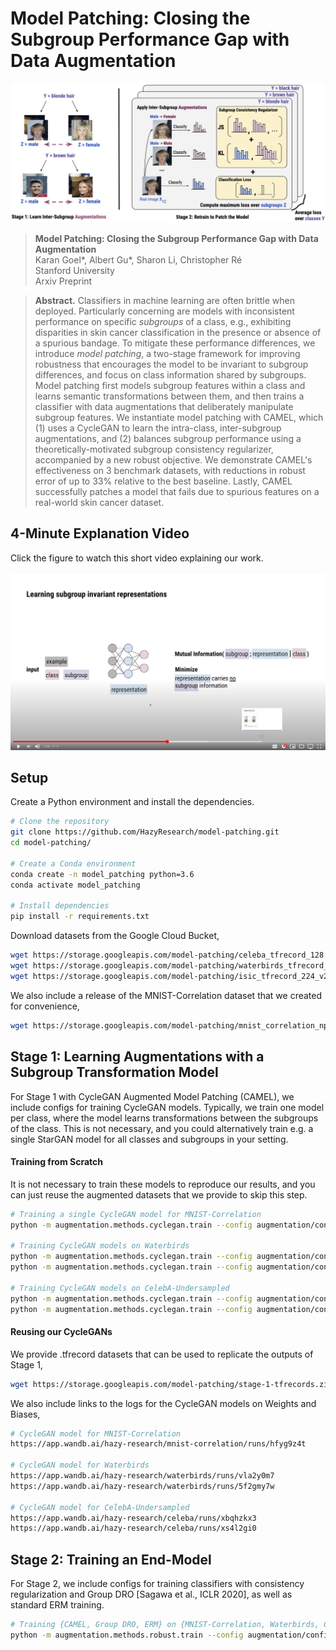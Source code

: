 # Model Patching: Closing the Subgroup Performance Gap with Data Augmentation
![Model patching pipeline](assets/model_patching.jpg "Model patching pipeline")
> **Model Patching: Closing the Subgroup Performance Gap with Data Augmentation**\
> Karan Goel*, Albert Gu*, Sharon Li, Christopher Ré\
> Stanford University\
> Arxiv Preprint



> **Abstract.** Classifiers in machine learning are often brittle when deployed. 
Particularly concerning are models with inconsistent performance on specific _subgroups_ of a class, 
e.g., exhibiting disparities in skin cancer classification in the presence or absence of a spurious bandage.
To mitigate these performance differences, 
we introduce _model patching_, 
a two-stage framework for improving robustness that encourages the model to be invariant to subgroup differences, and focus on class information shared by subgroups.
Model patching
first models subgroup features within a class and learns semantic transformations between them,
and then trains a classifier with data augmentations that deliberately manipulate subgroup features.
We instantiate model patching with CAMEL, which (1) uses a CycleGAN to learn the intra-class, inter-subgroup augmentations, and (2) balances subgroup performance using a theoretically-motivated subgroup consistency regularizer, accompanied by a new robust objective.
We demonstrate CAMEL's effectiveness on 3 benchmark datasets, with reductions in robust error of up to 33\% relative to the best baseline. Lastly, CAMEL successfully patches a model that fails due to spurious features on a real-world skin cancer dataset. 


## 4-Minute Explanation Video
Click the figure to watch this short video explaining our work.

[![IMAGE ALT TEXT HERE](assets/model_patching_youtube.png)](https://www.youtube.com/watch?v=IqRh-SVNl-c)

## Setup

Create a Python environment and install the dependencies.
```bash
# Clone the repository
git clone https://github.com/HazyResearch/model-patching.git
cd model-patching/

# Create a Conda environment
conda create -n model_patching python=3.6
conda activate model_patching

# Install dependencies
pip install -r requirements.txt
```

Download datasets from the Google Cloud Bucket,
```bash
wget https://storage.googleapis.com/model-patching/celeba_tfrecord_128.zip
wget https://storage.googleapis.com/model-patching/waterbirds_tfrecord_224.zip
wget https://storage.googleapis.com/model-patching/isic_tfrecord_224_v2.zip
```

We also include a release of the MNIST-Correlation dataset that we created for convenience,
```bash
wget https://storage.googleapis.com/model-patching/mnist_correlation_npy.zip
```


## Stage 1: Learning Augmentations with a Subgroup Transformation Model

For Stage 1 with CycleGAN Augmented Model Patching (CAMEL), we include configs for training CycleGAN models. Typically, we train one model per class, where the model learns transformations between the subgroups of the class. This is not necessary, and you could alternatively train e.g. a single StarGAN model for all classes and subgroups in your setting.  

#### Training from Scratch
It is not necessary to train these models to reproduce our results, and you can just reuse the augmented datasets that we provide to skip this step.
```bash
# Training a single CycleGAN model for MNIST-Correlation
python -m augmentation.methods.cyclegan.train --config augmentation/configs/stage-1/mnist-correlation/config.yaml

# Training CycleGAN models on Waterbirds
python -m augmentation.methods.cyclegan.train --config augmentation/configs/stage-1/waterbirds/config-1.yaml
python -m augmentation.methods.cyclegan.train --config augmentation/configs/stage-1/waterbirds/config-2.yaml

# Training CycleGAN models on CelebA-Undersampled
python -m augmentation.methods.cyclegan.train --config augmentation/configs/stage-1/celeba/config-1.yaml
python -m augmentation.methods.cyclegan.train --config augmentation/configs/stage-1/celeba/config-2.yaml
```

#### Reusing our CycleGANs
We provide .tfrecord datasets that can be used to replicate the outputs of Stage 1,
```bash
wget https://storage.googleapis.com/model-patching/stage-1-tfrecords.zip
```

We also include links to the logs for the CycleGAN models on Weights and Biases,
```bash
# CycleGAN model for MNIST-Correlation
https://app.wandb.ai/hazy-research/mnist-correlation/runs/hfyg9z4t

# CycleGAN model for Waterbirds
https://app.wandb.ai/hazy-research/waterbirds/runs/vla2y0m7
https://app.wandb.ai/hazy-research/waterbirds/runs/5f2gmy7w

# CycleGAN model for CelebA-Undersampled
https://app.wandb.ai/hazy-research/celeba/runs/xbqhzkx3
https://app.wandb.ai/hazy-research/celeba/runs/xs4l2gi0
```


## Stage 2: Training an End-Model

For Stage 2, we include configs for training classifiers with consistency regularization and Group DRO [Sagawa et al., ICLR 2020], as well as standard ERM training. 

```bash
# Training {CAMEL, Group DRO, ERM} on {MNIST-Correlation, Waterbirds, CelebA-Undersampled}
python -m augmentation.methods.robust.train --config augmentation/configs/stage-2/{mnist-correlation,waterbirds,celeba}/{camel,gdro,erm}/config.yaml
```

<!-- ## Citation
If you use our codebase, or otherwise found our work valuable, please cite us
```
@inproceedings{goelmodelpatching,
  title={Model Patching: Closing the Subgroup Performance Gap with Data Augmentation},
  author={Karan Goel and Albert Gu and Sharon Li and Christopher Re},
  booktitle={Arxiv},
  year={2020}
}
``` -->

